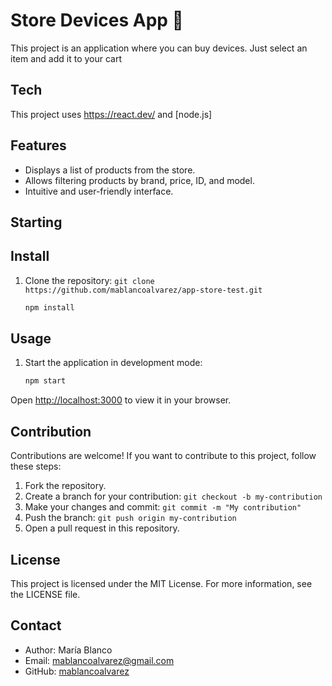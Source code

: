 # Store Devices App 🛒

This project is an application where you can buy devices.
Just select an item and add it to your cart

## Tech

This project uses https://react.dev/ and [node.js]

## Features

- Displays a list of products from the store.
- Allows filtering products by brand, price, ID, and model.
- Intuitive and user-friendly interface.

## Starting

## Install

1. Clone the repository: `git clone https://github.com/mablancoalvarez/app-store-test.git`

   ```sh
   npm install
   ```

## Usage

1. Start the application in development mode:

   ```sh
   npm start
   ```

Open [http://localhost:3000](http://localhost:3000) to view it in your browser.

## Contribution

Contributions are welcome! If you want to contribute to this project, follow these steps:

1. Fork the repository.
2. Create a branch for your contribution: `git checkout -b my-contribution`
3. Make your changes and commit: `git commit -m "My contribution"`
4. Push the branch: `git push origin my-contribution`
5. Open a pull request in this repository.

## License

This project is licensed under the MIT License. For more information, see the LICENSE file.

## Contact

- Author: María Blanco
- Email: mablancoalvarez@gmail.com
- GitHub: [mablancoalvarez](https://github.com/mablancoalvarez)
